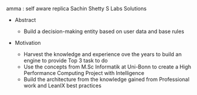 amma : self aware replica
Sachin Shetty
S Labs Solutions

* Abstract
    * Build a decision-making entity based on user data and base rules

* Motivation
    * Harvest the knowledge and experience ove the years to build an engine to provide Top 3 task to do
    * Use the concepts from M.Sc Informatik at Uni-Bonn to create a High Performance Computing Project with Intelligence
    * Build the architecture from the knowledge gained from Professional work and LeanIX best practices
